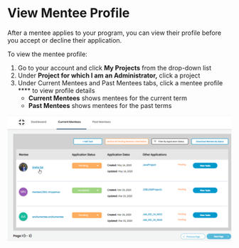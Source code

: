 # View Mentee Profile

After a mentee applies to your program, you can view their profile before you accept or decline their application.

To view the mentee profile:

1. Go to your account and click **My Projects** from the drop-down list
2. Under **Project for which I am an Administrator,** click a project
3. Under Current Mentees and Past Mentees tabs, click a mentee profile \*\*\*\* to view profile details
   * **Current Mentees** shows mentees for the current term
   * **Past Mentees** shows mentees for the past terms

![](<../../.gitbook/assets/mentee profile.png>)
